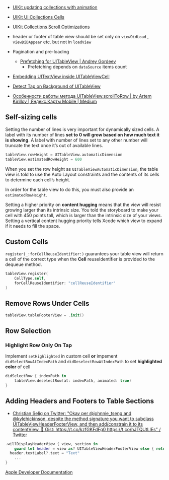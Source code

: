 - [UIKit updating collections with animation](UIKit%20updating%20collections%20with%20animation.md)
- [UIKit UI Collections Cells](UIKit%20UI%20Collections%20Cells.md)
- [UIKit Collections Scroll Optimizations](UIKit%20Collections%20Scroll%20Optimizations.md)

- header or footer of table view should be set only on  `viewDidLoad` , `viewDiDAppear` etc. but not in `loadView`
- Pagination and pre-loading
	- [Prefetching for UITableView | Andrey Gordeev](https://andreygordeev.com/2017/02/20/uitableview-prefetching/)
		- Prefetching depends on `dataSource` items count
- [Embedding UITextView inside UITableViewCell](https://medium.com/@georgetsifrikas/embedding-uitextview-inside-uitableviewcell-9a28794daf01)
- [Detect Tap on Background of UITableView](https://stackoverflow.com/questions/24141254/how-to-detect-tap-on-clear-part-of-uitableview)
- [Особенности работы метода UITableView.scrollToRow | by Artem Kirillov | Яндекс.Карты Mobile | Medium](https://medium.com/yandex-maps-mobile/особенности-работы-метода-uitableview-scrolltorow-a07ef22ef16b)


## **Self-sizing cells**

Setting the number of lines is very important for dynamically sized cells. A label with its number of lines **set to 0 will grow based on how much text it is showing**. A label with number of lines set to any other number will truncate the text once it’s out of available lines.

```swift
tableView.rowHeight = UITableView.automaticDimension
tableView.estimatedRowHeight = 600
```

When you set the row height as `UITableViewAutomaticDimension`, the table view is told to use the Auto Layout constraints and the contents of its cells to determine each cell’s height.

In order for the table view to do this, you must also provide an `estimatedRowHeight`.

Setting a higher priority on **content hugging** means that the view will resist growing larger than its intrinsic size. You told the storyboard to make your cell with 450 points tall, which is larger than the intrinsic size of your views. Setting a vertical content hugging priority tells Xcode which view to expand if it needs to fill the space.


## Custom Cells

`register(_:forCellReuseIdentifier:)` guarantees your table view will return a cell of the correct type when the **Cell** reuseIdentifier is provided to the dequeue method.

```swift
tableView.register(
	CellType.self, 
	forCellReuseIdentifier: "cellReuseIdentifier"
)
```

## Remove Rows Under Cells

```swift
tableView.tableFooterView = .init()
```

## Row Selection

### Highlight Row Only On Tap

Implement `setHighlighted` in custom cell **or** impement `didSelectRowAtIndexPath` and `didDeselectRowAtIndexPath` to set **highlighted color** of cell

```swift
didSelectRow { indexPath in
	tableView.deselectRow(at: indexPath, animated: true)
}
```

## Adding Headers and Footers to Table Sections
- [Christian Selig on Twitter: "Okay per @johnnie_tseng and @kylehickinson, despite the method signature you want to subclass UITableViewHeaderFooterView, and then add/constrain it to its contentView. 🎉 Gist: https://t.co/kzfGKFdFg0 https://t.co/hJTQUtLlEs" / Twitter](https://twitter.com/ChristianSelig/status/1491808240702791682)

```swift
.willDisplayHeaderView { view, section in
	guard let header = view as? UITableViewHeaderFooterView else { return }
  header.textLabel?.text = "Text"
	...
}
```

[Apple Developer Documentation](https://developer.apple.com/documentation/uikit/views_and_controls/table_views/adding_headers_and_footers_to_table_sections)